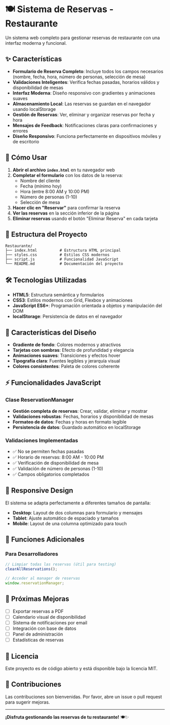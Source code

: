 # 🍽️ Sistema de Reservas - Restaurante

Un sistema web completo para gestionar reservas de restaurante con una interfaz moderna y funcional.

## ✨ Características

- **Formulario de Reserva Completo**: Incluye todos los campos necesarios (nombre, fecha, hora, número de personas, selección de mesa)
- **Validaciones Inteligentes**: Verifica fechas pasadas, horarios válidos y disponibilidad de mesas
- **Interfaz Moderna**: Diseño responsivo con gradientes y animaciones suaves
- **Almacenamiento Local**: Las reservas se guardan en el navegador usando localStorage
- **Gestión de Reservas**: Ver, eliminar y organizar reservas por fecha y hora
- **Mensajes de Feedback**: Notificaciones claras para confirmaciones y errores
- **Diseño Responsivo**: Funciona perfectamente en dispositivos móviles y de escritorio

## 🚀 Cómo Usar

1. **Abrir el archivo `index.html`** en tu navegador web
2. **Completar el formulario** con los datos de la reserva:
   - Nombre del cliente
   - Fecha (mínimo hoy)
   - Hora (entre 8:00 AM y 10:00 PM)
   - Número de personas (1-10)
   - Selección de mesa
3. **Hacer clic en "Reservar"** para confirmar la reserva
4. **Ver las reservas** en la sección inferior de la página
5. **Eliminar reservas** usando el botón "Eliminar Reserva" en cada tarjeta

## 📁 Estructura del Proyecto

```
Restaurante/
├── index.html          # Estructura HTML principal
├── styles.css          # Estilos CSS modernos
├── script.js           # Funcionalidad JavaScript
└── README.md           # Documentación del proyecto
```

## 🛠️ Tecnologías Utilizadas

- **HTML5**: Estructura semántica y formularios
- **CSS3**: Estilos modernos con Grid, Flexbox y animaciones
- **JavaScript ES6+**: Programación orientada a objetos y manipulación del DOM
- **localStorage**: Persistencia de datos en el navegador

## 🎨 Características del Diseño

- **Gradiente de fondo**: Colores modernos y atractivos
- **Tarjetas con sombras**: Efecto de profundidad y elegancia
- **Animaciones suaves**: Transiciones y efectos hover
- **Tipografía clara**: Fuentes legibles y jerarquía visual
- **Colores consistentes**: Paleta de colores coherente

## ⚡ Funcionalidades JavaScript

### Clase ReservationManager
- **Gestión completa de reservas**: Crear, validar, eliminar y mostrar
- **Validaciones robustas**: Fechas, horarios y disponibilidad de mesas
- **Formateo de datos**: Fechas y horas en formato legible
- **Persistencia de datos**: Guardado automático en localStorage

### Validaciones Implementadas
- ✅ No se permiten fechas pasadas
- ✅ Horario de reservas: 8:00 AM - 10:00 PM
- ✅ Verificación de disponibilidad de mesa
- ✅ Validación de número de personas (1-10)
- ✅ Campos obligatorios completados

## 📱 Responsive Design

El sistema se adapta perfectamente a diferentes tamaños de pantalla:

- **Desktop**: Layout de dos columnas para formulario y mensajes
- **Tablet**: Ajuste automático de espaciado y tamaños
- **Mobile**: Layout de una columna optimizado para touch

## 🔧 Funciones Adicionales

### Para Desarrolladores
```javascript
// Limpiar todas las reservas (útil para testing)
clearAllReservations();

// Acceder al manager de reservas
window.reservationManager;
```

## 🎯 Próximas Mejoras

- [ ] Exportar reservas a PDF
- [ ] Calendario visual de disponibilidad
- [ ] Sistema de notificaciones por email
- [ ] Integración con base de datos
- [ ] Panel de administración
- [ ] Estadísticas de reservas

## 📝 Licencia

Este proyecto es de código abierto y está disponible bajo la licencia MIT.

## 🤝 Contribuciones

Las contribuciones son bienvenidas. Por favor, abre un issue o pull request para sugerir mejoras.

---

**¡Disfruta gestionando las reservas de tu restaurante!** 🍽️✨
